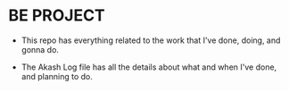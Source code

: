 # BE PROJECT

- This repo has everything related to the work that I've done, doing, and gonna do.

- The Akash Log file has all the details about what and when I've done, and planning to do.
